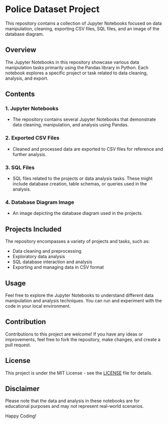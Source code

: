 # Police Dataset Project

This repository contains a collection of Jupyter Notebooks focused on data manipulation, cleaning, exporting CSV files, SQL files, and an image of the database diagram.

## Overview

The Jupyter Notebooks in this repository showcase various data manipulation tasks primarily using the Pandas library in Python. Each notebook explores a specific project or task related to data cleaning, analysis, and export.

## Contents

### 1. Jupyter Notebooks
- The repository contains several Jupyter Notebooks that demonstrate data cleaning, manipulation, and analysis using Pandas.

### 2. Exported CSV Files
- Cleaned and processed data are exported to CSV files for reference and further analysis.

### 3. SQL Files
- SQL files related to the projects or data analysis tasks. These might include database creation, table schemas, or queries used in the analysis.

### 4. Database Diagram Image
- An image depicting the database diagram used in the projects.

## Projects Included

The repository encompasses a variety of projects and tasks, such as:
- Data cleaning and preprocessing
- Exploratory data analysis
- SQL database interaction and analysis
- Exporting and managing data in CSV format

## Usage

Feel free to explore the Jupyter Notebooks to understand different data manipulation and analysis techniques. You can run and experiment with the code in your local environment.

## Contribution

Contributions to this project are welcome! If you have any ideas or improvements, feel free to fork the repository, make changes, and create a pull request.

## License

This project is under the MIT License - see the [LICENSE](LICENSE) file for details.

## Disclaimer

Please note that the data and analysis in these notebooks are for educational purposes and may not represent real-world scenarios.

Happy Coding!

